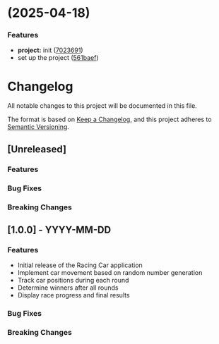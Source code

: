 #  (2025-04-18)


### Features

* **project:** init ([7023691](https://github.com/lejuho/kotlin-racingcar-precourse/commit/7023691d0c58e0689bcd6497425b48a69123394f))
* set up the project ([561baef](https://github.com/lejuho/kotlin-racingcar-precourse/commit/561baefd83c1e288e06d7f00f644ba99bd04fd7e))



# Changelog

All notable changes to this project will be documented in this file.

The format is based on [Keep a Changelog](https://keepachangelog.com/en/1.0.0/),
and this project adheres to [Semantic Versioning](https://semver.org/spec/v2.0.0.html).

## [Unreleased]

### Features

### Bug Fixes

### Breaking Changes

## [1.0.0] - YYYY-MM-DD

### Features
- Initial release of the Racing Car application
- Implement car movement based on random number generation
- Track car positions during each round
- Determine winners after all rounds
- Display race progress and final results

### Bug Fixes

### Breaking Changes

<!-- 
This CHANGELOG is automatically generated using git commands:

To list all subjects (first lines in commit message) since last release:
```
git log <last tag> HEAD --pretty=format:%s
```

To list new features in this release:
```
git log <last release> HEAD --grep feature
```

To list bug fixes in this release:
```
git log <last release> HEAD --grep fix
```

To list breaking changes in this release:
```
git log <last release> HEAD --grep "BREAKING CHANGE"
```
-->
